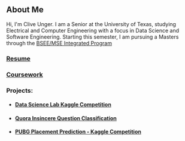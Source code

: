 ## About Me

Hi, I'm Clive Unger. I am a Senior at the University of Texas, studying Electrical and Computer Engineering with a focus in Data Science and Software Engineering. Starting this semester, I am pursuing a Masters through the [BSEE/MSE Integrated Program](http://www.ece.utexas.edu/bsms)

### [Resume](https://cliveunger.github.io/CliveUngerResume.pdf)

### [Coursework](./education.md)

### Projects:

- #### [Data Science Lab Kaggle Competition](./projects/DataScienceLabKaggle.md)

- #### [Quora Insincere Question Classification](https://yuan-chang-ut.github.io/Data-Science-Principles-Final-Project/)

- #### [PUBG Placement Prediction - Kaggle Competition](https://cliveunger.github.io/EE460J_Final_Project_PUBG/)
